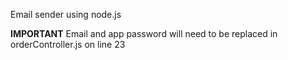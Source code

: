 Email sender using node.js 


**IMPORTANT**
Email and app password will need to be replaced in orderController.js on line 23
